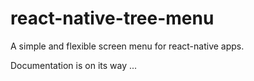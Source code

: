 # react-native-tree-menu
A simple and flexible screen menu for react-native apps.

Documentation is on its way ...
